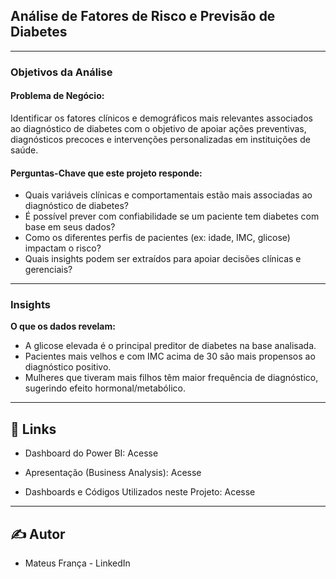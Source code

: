 ## Análise de Fatores de Risco e Previsão de Diabetes

<hr>

### Objetivos da Análise

#### Problema de Negócio:

Identificar os fatores clínicos e demográficos mais relevantes associados ao diagnóstico de diabetes com o objetivo de apoiar ações preventivas, diagnósticos precoces e intervenções personalizadas em instituições de saúde.

#### Perguntas-Chave que este projeto responde:

- Quais variáveis clínicas e comportamentais estão mais associadas ao diagnóstico de diabetes?
- É possível prever com confiabilidade se um paciente tem diabetes com base em seus dados?
- Como os diferentes perfis de pacientes (ex: idade, IMC, glicose) impactam o risco?
- Quais insights podem ser extraídos para apoiar decisões clínicas e gerenciais?

<hr>

### Insights

<b>O que os dados revelam:</b>

- A glicose elevada é o principal preditor de diabetes na base analisada.
- Pacientes mais velhos e com IMC acima de 30 são mais propensos ao diagnóstico positivo.
- Mulheres que tiveram mais filhos têm maior frequência de diagnóstico, sugerindo efeito hormonal/metabólico.

<hr>

## 🔗 Links

- Dashboard do Power BI: Acesse

- Apresentação (Business Analysis): Acesse

- Dashboards e Códigos Utilizados neste Projeto: Acesse

<hr>

## ✍️ Autor

- Mateus França - LinkedIn


